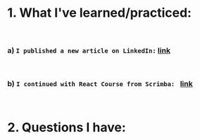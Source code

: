 # 1. What I've learned/practiced:

<br/>

### a) `I published a new article on LinkedIn:` [link](https://www.linkedin.com/pulse/do-hide-your-api-keys-react-apps-daniel-c-pantea/)


<br/>

### b) `I continued with React Course from Scrimba: ` [link](https://scrimba.com/learn/learnreact/section-intro-figma-file-co359499e9b60a56d617d5307) 

<br/>

# 2. Questions I have:

<br/>

    


